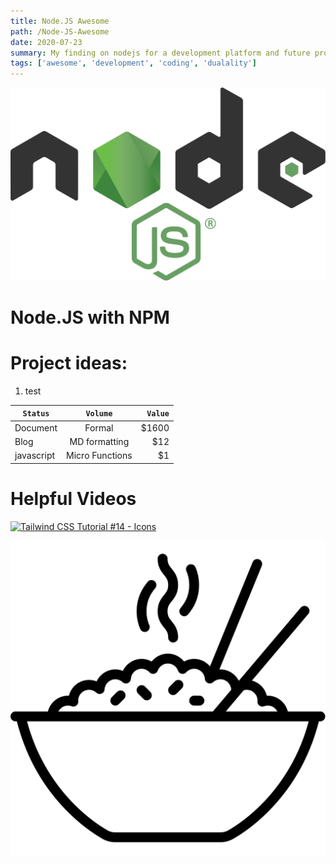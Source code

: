 ```yaml
---
title: Node.JS Awesome
path: /Node-JS-Awesome
date: 2020-07-23
summary: My finding on nodejs for a development platform and future project ideas.
tags: ['awesome', 'development', 'coding', 'dualality']
---
```


![background](./images/Node.js_logo.svg)

# Node.JS with NPM

# Project ideas:

 1. test




| `Status`        | `Volume`        | `Value`  |
| --------------- |:---------------:| --------:|
| Document        | Formal          | $1600    |
| Blog            | MD formatting   |   $12    |
| javascript      | Micro Functions |    $1    |

# Helpful Videos

[![Tailwind CSS Tutorial #14 - Icons](http://img.youtube.com/vi/aNmBiqK2uQ0/0.jpg)](http://www.youtube.com/watch?v=aNmBiqK2uQ0)

![background](./images/zenRiceBowl.svg)
